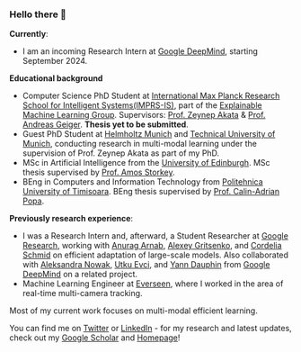 ### Hello there 👋


**Currently**:

* I am an incoming Research Intern at [Google DeepMind](https://deepmind.google/), starting September 2024.


**Educational background**

* Computer Science PhD Student at [International Max Planck Research School for Intelligent Systems(IMPRS-IS)](https://imprs.is.mpg.de/), part of the [Explainable Machine Learning Group](https://www.eml-unitue.de/). Supervisors: [Prof. Zeynep Akata](https://scholar.google.com/citations?user=jQl9RtkAAAAJ&hl=en) & [Prof. Andreas Geiger](https://scholar.google.ca/citations?user=SrVnrPcAAAAJ&hl=en). **Thesis yet to be submitted**.
* Guest PhD Student at [Helmholtz Munich](https://www.helmholtz-munich.de/en) and [Technical University of Munich](https://www.tum.de/en/), conducting research in multi-modal learning under the supervision of Prof. Zeynep Akata as part of my PhD.
* MSc in Artificial Intelligence from the [University of Edinburgh](https://www.ed.ac.uk/). MSc thesis supervised by [Prof. Amos Storkey](https://www.bayeswatch.com/).
* BEng in Computers and Information Technology from [Politehnica University of Timisoara](https://www.upt.ro/Universitatea-Politehnica-Timisoara_en.html). BEng thesis supervised by [Prof. Calin-Adrian Popa](https://sites.google.com/site/popacalinadrian/).



**Previously research experience**:

* I was a Research Intern and, afterward, a Student Researcher at [Google Research](https://research.google/teams/perception/), working with [Anurag Arnab](https://scholar.google.com/citations?user=l2FS2_IAAAAJ&hl=en), [Alexey Gritsenko](https://scholar.google.nl/citations?user=zTy9cUwAAAAJ&hl=en), and [Cordelia Schmid](https://scholar.google.com/citations?user=IvqCXP4AAAAJ&hl=en) on efficient adaptation of large-scale models. Also collaborated with [Aleksandra Nowak](https://scholar.google.com/citations?user=2A-eZhQAAAAJ&hl=pl), [Utku Evci](https://scholar.google.com/citations?user=8yGMMwcAAAAJ&hl=en), and [Yann Dauphin](https://scholar.google.com/citations?user=XSforroAAAAJ&hl=en) from [Google DeepMind](https://deepmind.google/) on a related project.
* Machine Learning Engineer at [Everseen](https://everseen.com/), where I worked in the area of real-time multi-camera tracking.

Most of my current work focuses on multi-modal efficient learning.

You can find me on [Twitter](https://twitter.com/MerceaOtniel) or [LinkedIn](https://www.linkedin.com/in/otniel-bogdan-mercea-76b742125/) - for my research and latest updates, check out my [Google Scholar](https://scholar.google.com/citations?user=eSPY7nMAAAAJ&hl=en) and [Homepage](https://merceaotniel.github.io/)!

